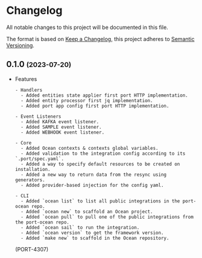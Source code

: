 # Changelog

All notable changes to this project will be documented in this file.

The format is based on [Keep a Changelog](https://keepachangelog.com/en/1.0.0/),
this project adheres to [Semantic Versioning](https://semver.org/spec/v2.0.0.html).

<!-- towncrier release notes start -->

## 0.1.0 <small>(2023-07-20)</small>

- Features

      - Handlers
        - Added entities state applier first port HTTP implementation.
        - Added entity processor first jq implementation.
        - Added port app config first port HTTP implementation.
      
      - Event Listeners
        - Added KAFKA event listener.
        - Added SAMPLE event listener.
        - Added WEBHOOK event listener.
    
      - Core
        - Added Ocean contexts & contexts global variables.
        - Added validation to the integration config according to its `.port/spec.yaml`.
        - Added a way to specify default resources to be created on installation.
        - Added a new way to return data from the resync using generators.
        - Added provider-based injection for the config yaml.
      
      - CLI
        - Added `ocean list` to list all public integrations in the port-ocean repo.
        - Added `ocean new` to scaffold an Ocean project.
        - Added `ocean pull` to pull one of the public integrations from the port-ocean repo.
        - Added `ocean sail` to run the integration.
        - Added `ocean version` to get the framework version.
        - Added `make new` to scaffold in the Ocean repository.

    (PORT-4307)
